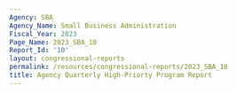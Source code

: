 ```yaml
---
Agency: SBA
Agency_Name: Small Business Administration
Fiscal_Year: 2023
Page_Name: 2023_SBA_10
Report_Id: '10'
layout: congressional-reports
permalink: /resources/congressional-reports/2023_SBA_10
title: Agency Quarterly High-Priorty Program Report
---
```

